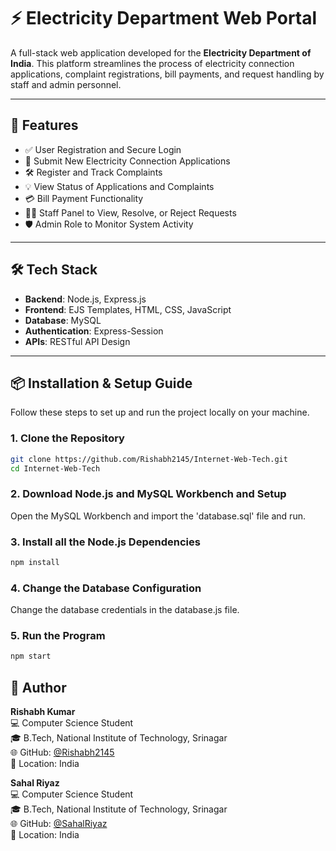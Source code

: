 # ⚡ Electricity Department Web Portal

A full-stack web application developed for the **Electricity Department of India**. This platform streamlines the process of electricity connection applications, complaint registrations, bill payments, and request handling by staff and admin personnel.

---

## 🚀 Features

- ✅ User Registration and Secure Login  
- 📝 Submit New Electricity Connection Applications  
- 🛠 Register and Track Complaints  
- 💡 View Status of Applications and Complaints  
- 💳 Bill Payment Functionality  
- 👨‍💼 Staff Panel to View, Resolve, or Reject Requests  
- 🛡 Admin Role to Monitor System Activity  

---

## 🛠 Tech Stack

- **Backend**: Node.js, Express.js  
- **Frontend**: EJS Templates, HTML, CSS, JavaScript  
- **Database**: MySQL  
- **Authentication**: Express-Session  
- **APIs**: RESTful API Design

---

## 📦 Installation & Setup Guide

Follow these steps to set up and run the project locally on your machine.

### 1. Clone the Repository

```bash
git clone https://github.com/Rishabh2145/Internet-Web-Tech.git
cd Internet-Web-Tech
```
### 2. Download Node.js and MySQL Workbench and Setup

Open the MySQL Workbench and import the 'database.sql' file and run.

### 3. Install all the Node.js Dependencies 

```bash
npm install
```

### 4. Change the Database Configuration

Change the database credentials in the database.js file.

### 5. Run the Program

```bash
npm start
```

## 👤 Author

**Rishabh Kumar**  
💻 Computer Science Student  
🎓 B.Tech, National Institute of Technology, Srinagar  
🌐 GitHub: [@Rishabh2145](https://github.com/Rishabh2145)  
📍 Location: India  

**Sahal Riyaz**  
💻 Computer Science Student  
🎓 B.Tech, National Institute of Technology, Srinagar  
🌐 GitHub: [@SahalRiyaz](https://github.com/SahalRiyaz)  
📍 Location: India  
